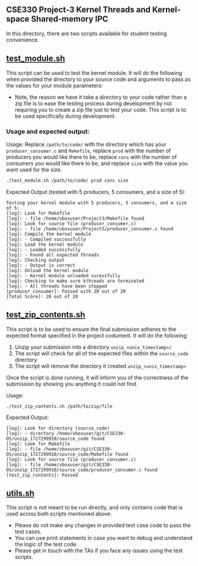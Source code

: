 ## CSE330 Project-3 Kernel Threads and Kernel-space Shared-memory IPC

In this directory, there are two scripts available for student testing convenience.

## [test_module.sh](https://github.com/visa-lab/CSE330-OS/blob/project-3/test_module.sh)

This script can be used to test the kernel module. It will do the following when provided the directory to your source code and arguments to pass as the values for your module parameters:
 - Note, the reason we have it take a directory to your code rather than a zip file is to ease the testing process during development by not requiring you to create a zip file just to test your code. This script is to be used specifically during development.


### Usage and expected output:

Usage: Replace `/path/to/code/` with the directory which has your `producer_consumer.c` and `Makefile`, replace `prod` with the number of producers you would like there to be, replace `cons` with the number of consumers you would like there to be, and replace `size` with the value you want used for the size.
```bash
./test_module.sh /path/to/code/ prod cons size
```

Expected Output (tested with 5 producers, 5 consumers, and a size of 5): 
```
Testing your kernel module with 5 producers, 5 consumers, and a size of 5:
[log]: Look for Makefile
[log]: - file /home/vboxuser/Project3/Makefile found
[log]: Look for source file (producer_consumer.c)
[log]: - file /home/vboxuser/Project3/producer_consumer.c found
[log]: Compile the kernel module
[log]: - Compiled successfully
[log]: Load the kernel module
[log]: - Loaded successfully
[log]: - Found all expected threads
[log]: Checking output
[log]: - Output is correct
[log]: Unload the kernel module
[log]: - Kernel module unloaded sucessfully
[log]: Checking to make sure kthreads are terminated
[log]: - All threads have been stopped
[producer_consumer]: Passed with 20 out of 20
[Total Score]: 20 out of 20
```

## [test_zip_contents.sh](https://github.com/visa-lab/CSE330-OS/blob/project-3/test_zip_contents.sh)

This script is to be used to ensure the final submission adheres to the expected format specified in the project codument. It will do the following:

1. Unzip your submission into a directory `unzip_<unix_timestamp>/`
2. The script will check for all of the expected files within the `source_code` directory
3. The script will remove the directory it created `unzip_<unix_timestamp>`

Once the script is done running, it will inform you of the correctness of the submission by showing you anything it could not find.

Usage:
```
./test_zip_contents.sh /path/to/zip/file
```

Expected Output:
```
[log]: Look for directory (source_code)
[log]: - directory /home/vboxuser/git/CSE330-OS/unzip_1727299910/source_code found
[log]: Look for Makefile
[log]: - file /home/vboxuser/git/CSE330-OS/unzip_1727299910/source_code/Makefile found
[log]: Look for source file (producer_consumer.c)
[log]: - file /home/vboxuser/git/CSE330-OS/unzip_1727299910/source_code/producer_consumer.c found
[test_zip_contents]: Passed
```

## [utils.sh](https://github.com/visa-lab/CSE330-OS/blob/project-3/utils.sh)

This script is not meant to be run directly, and only contains code that is used across both scripts mentioned above.
- Please do not make any changes in provided test case code to pass the test cases.
- You can use print statements in case you want to debug and understand the logic of the test code.
- Please get in touch with the TAs if you face any issues using the test scripts.
